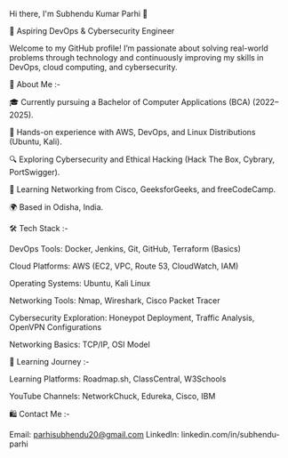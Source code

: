 Hi there, I'm Subhendu Kumar Parhi 👋

🌟 Aspiring DevOps & Cybersecurity Engineer

Welcome to my GitHub profile! I’m passionate about solving real-world problems through technology and continuously improving my skills in DevOps, cloud computing, and cybersecurity.


🌱 About Me :-


🎓 Currently pursuing a Bachelor of Computer Applications (BCA) (2022–2025).

🚀 Hands-on experience with AWS, DevOps, and Linux Distributions (Ubuntu, Kali).

🔍 Exploring Cybersecurity and Ethical Hacking (Hack The Box, Cybrary, PortSwigger).

📖 Learning Networking from Cisco, GeeksforGeeks, and freeCodeCamp.

🌍 Based in Odisha, India.


🛠️ Tech Stack :-


DevOps Tools: Docker, Jenkins, Git, GitHub, Terraform (Basics)

Cloud Platforms: AWS (EC2, VPC, Route 53, CloudWatch, IAM)

Operating Systems: Ubuntu, Kali Linux

Networking Tools: Nmap, Wireshark, Cisco Packet Tracer

Cybersecurity Exploration: Honeypot Deployment, Traffic Analysis, OpenVPN Configurations

Networking Basics: TCP/IP, OSI Model


🌟 Learning Journey :-


Learning Platforms: Roadmap.sh, ClassCentral, W3Schools

YouTube Channels: NetworkChuck, Edureka, Cisco, IBM


🛍️ Contact Me :-


Email: parhisubhendu20@gmail.com
LinkedIn: linkedin.com/in/subhendu-parhi

